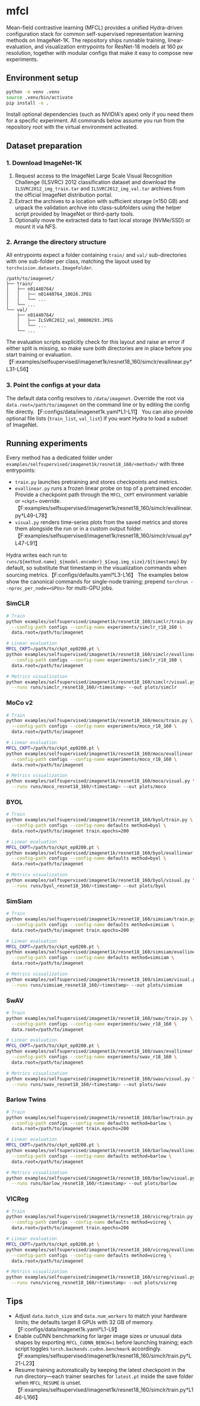# mfcl

Mean-field contrastive learning (MFCL) provides a unified Hydra-driven
configuration stack for common self-supervised representation learning
methods on ImageNet-1K. The repository ships runnable training,
linear-evaluation, and visualization entrypoints for ResNet-18 models at
160 px resolution, together with modular configs that make it easy to
compose new experiments.

## Environment setup

```bash
python -m venv .venv
source .venv/bin/activate
pip install -e .
```

Install optional dependencies (such as NVIDIA's apex) only if you need
them for a specific experiment. All commands below assume you run from
the repository root with the virtual environment activated.

## Dataset preparation

### 1. Download ImageNet-1K

1. Request access to the ImageNet Large Scale Visual Recognition
   Challenge (ILSVRC) 2012 classification dataset and download the
   `ILSVRC2012_img_train.tar` and `ILSVRC2012_img_val.tar` archives from
   the official ImageNet distribution portal.
2. Extract the archives to a location with sufficient storage (≈150 GB)
   and unpack the validation archive into class-subfolders using the
   helper script provided by ImageNet or third-party tools.
3. Optionally move the extracted data to fast local storage (NVMe/SSD) or
   mount it via NFS.

### 2. Arrange the directory structure

All entrypoints expect a folder containing `train/` and `val/`
sub-directories with one sub-folder per class, matching the layout used
by `torchvision.datasets.ImageFolder`.

```
/path/to/imagenet/
├── train/
│   ├── n01440764/
│   │   ├── n01440764_10026.JPEG
│   │   └── ...
│   └── ...
└── val/
    ├── n01440764/
    │   ├── ILSVRC2012_val_00000293.JPEG
    │   └── ...
    └── ...
```

The evaluation scripts explicitly check for this layout and raise an
error if either split is missing, so make sure both directories are in
place before you start training or evaluation.【F:examples/selfsupervised/imagenet1k/resnet18_160/simclr/evallinear.py†L31-L56】

### 3. Point the configs at your data

The default data config resolves to `/data/imagenet`. Override the root
via `data.root=/path/to/imagenet` on the command line or by editing the
config file directly.【F:configs/data/imagenet1k.yaml†L1-L11】  You can
also provide optional file lists (`train_list`, `val_list`) if you want
Hydra to load a subset of ImageNet.

## Running experiments

Every method has a dedicated folder under
`examples/selfsupervised/imagenet1k/resnet18_160/<method>/` with three
entrypoints:

- `train.py` launches pretraining and stores checkpoints and metrics.
- `evallinear.py` runs a frozen linear probe on top of a pretrained
  encoder. Provide a checkpoint path through the `MFCL_CKPT`
environment variable or `+ckpt=` override.【F:examples/selfsupervised/imagenet1k/resnet18_160/simclr/evallinear.py†L49-L78】
- `visual.py` renders time-series plots from the saved metrics and stores
them alongside the run or in a custom output folder.【F:examples/selfsupervised/imagenet1k/resnet18_160/simclr/visual.py†L47-L91】

Hydra writes each run to
`runs/${method.name}_${model.encoder}_${aug.img_size}/${timestamp}` by
default, so substitute that timestamp in the visualization commands when
sourcing metrics.【F:configs/defaults.yaml†L3-L16】  The examples below
show the canonical commands for single-node training; prepend
`torchrun --nproc_per_node=<GPUs>` for multi-GPU jobs.

### SimCLR

```bash
# Train
python examples/selfsupervised/imagenet1k/resnet18_160/simclr/train.py \
  --config-path configs --config-name experiments/simclr_r18_160 \
  data.root=/path/to/imagenet

# Linear evaluation
MFCL_CKPT=/path/to/ckpt_ep0200.pt \
python examples/selfsupervised/imagenet1k/resnet18_160/simclr/evallinear.py \
  --config-path configs --config-name experiments/simclr_r18_160 \
  data.root=/path/to/imagenet

# Metrics visualization
python examples/selfsupervised/imagenet1k/resnet18_160/simclr/visual.py \
  --runs runs/simclr_resnet18_160/<timestamp> --out plots/simclr
```

### MoCo v2

```bash
# Train
python examples/selfsupervised/imagenet1k/resnet18_160/moco/train.py \
  --config-path configs --config-name experiments/moco_r18_160 \
  data.root=/path/to/imagenet

# Linear evaluation
MFCL_CKPT=/path/to/ckpt_ep0200.pt \
python examples/selfsupervised/imagenet1k/resnet18_160/moco/evallinear.py \
  --config-path configs --config-name experiments/moco_r18_160 \
  data.root=/path/to/imagenet

# Metrics visualization
python examples/selfsupervised/imagenet1k/resnet18_160/moco/visual.py \
  --runs runs/moco_resnet18_160/<timestamp> --out plots/moco
```

### BYOL

```bash
# Train
python examples/selfsupervised/imagenet1k/resnet18_160/byol/train.py \
  --config-path configs --config-name defaults method=byol \
  data.root=/path/to/imagenet train.epochs=200

# Linear evaluation
MFCL_CKPT=/path/to/ckpt_ep0200.pt \
python examples/selfsupervised/imagenet1k/resnet18_160/byol/evallinear.py \
  --config-path configs --config-name defaults method=byol \
  data.root=/path/to/imagenet

# Metrics visualization
python examples/selfsupervised/imagenet1k/resnet18_160/byol/visual.py \
  --runs runs/byol_resnet18_160/<timestamp> --out plots/byol
```

### SimSiam

```bash
# Train
python examples/selfsupervised/imagenet1k/resnet18_160/simsiam/train.py \
  --config-path configs --config-name defaults method=simsiam \
  data.root=/path/to/imagenet train.epochs=200

# Linear evaluation
MFCL_CKPT=/path/to/ckpt_ep0200.pt \
python examples/selfsupervised/imagenet1k/resnet18_160/simsiam/evallinear.py \
  --config-path configs --config-name defaults method=simsiam \
  data.root=/path/to/imagenet

# Metrics visualization
python examples/selfsupervised/imagenet1k/resnet18_160/simsiam/visual.py \
  --runs runs/simsiam_resnet18_160/<timestamp> --out plots/simsiam
```

### SwAV

```bash
# Train
python examples/selfsupervised/imagenet1k/resnet18_160/swav/train.py \
  --config-path configs --config-name experiments/swav_r18_160 \
  data.root=/path/to/imagenet

# Linear evaluation
MFCL_CKPT=/path/to/ckpt_ep0200.pt \
python examples/selfsupervised/imagenet1k/resnet18_160/swav/evallinear.py \
  --config-path configs --config-name experiments/swav_r18_160 \
  data.root=/path/to/imagenet

# Metrics visualization
python examples/selfsupervised/imagenet1k/resnet18_160/swav/visual.py \
  --runs runs/swav_resnet18_160/<timestamp> --out plots/swav
```

### Barlow Twins

```bash
# Train
python examples/selfsupervised/imagenet1k/resnet18_160/barlow/train.py \
  --config-path configs --config-name defaults method=barlow \
  data.root=/path/to/imagenet train.epochs=200

# Linear evaluation
MFCL_CKPT=/path/to/ckpt_ep0200.pt \
python examples/selfsupervised/imagenet1k/resnet18_160/barlow/evallinear.py \
  --config-path configs --config-name defaults method=barlow \
  data.root=/path/to/imagenet

# Metrics visualization
python examples/selfsupervised/imagenet1k/resnet18_160/barlow/visual.py \
  --runs runs/barlow_resnet18_160/<timestamp> --out plots/barlow
```

### VICReg

```bash
# Train
python examples/selfsupervised/imagenet1k/resnet18_160/vicreg/train.py \
  --config-path configs --config-name defaults method=vicreg \
  data.root=/path/to/imagenet train.epochs=200

# Linear evaluation
MFCL_CKPT=/path/to/ckpt_ep0200.pt \
python examples/selfsupervised/imagenet1k/resnet18_160/vicreg/evallinear.py \
  --config-path configs --config-name defaults method=vicreg \
  data.root=/path/to/imagenet

# Metrics visualization
python examples/selfsupervised/imagenet1k/resnet18_160/vicreg/visual.py \
  --runs runs/vicreg_resnet18_160/<timestamp> --out plots/vicreg
```

## Tips

- Adjust `data.batch_size` and `data.num_workers` to match your hardware
  limits; the defaults target 8 GPUs with 32 GB of memory.【F:configs/data/imagenet1k.yaml†L1-L9】
- Enable cuDNN benchmarking for larger image sizes or unusual data shapes
  by exporting `MFCL_CUDNN_BENCH=1` before launching training; each
  script toggles `torch.backends.cudnn.benchmark` accordingly.【F:examples/selfsupervised/imagenet1k/resnet18_160/simclr/train.py†L21-L23】
- Resume training automatically by keeping the latest checkpoint in the
  run directory—each trainer searches for `latest.pt` inside the save
  folder when `MFCL_RESUME` is unset.【F:examples/selfsupervised/imagenet1k/resnet18_160/simclr/train.py†L146-L166】
